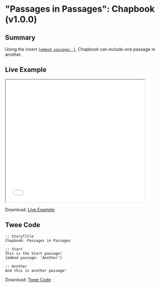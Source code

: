 # "Passages in Passages": Chapbook (v1.0.0)

## Summary

Using the insert [`{embed passage: }`](https://klembot.github.io/chapbook/guide/references/inserts.html), Chapbook can include one passage in another.

## Live Example

<section>
<iframe src="chapbook_passagesinpassages_example.html" height=400 width=90%></iframe>

Download: <a href="chapbook_passagesinpassages_example.html" target="_blank">Live Example</a>
</section>

## Twee Code

```twee
:: StoryTitle
Chapbook: Passages in Passages

:: Start
This is the Start passage!
{embed passage: 'Another'}

:: Another
And this is another passage!

```

Download: <a href="chapbook_passagesinpassages_twee.txt" target="_blank">Twee Code</a>
